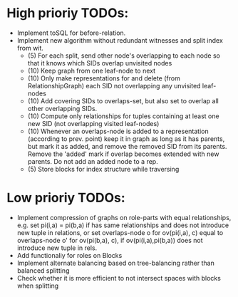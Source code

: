 # High prioriy TODOs:

* Implement toSQL for before-relation.
* Implement new algorithm without redundant witnesses and split index from wit.
  * (5) For each split, send other node's overlapping to each node so that it knows which SIDs overlap unvisited nodes
  * (10) Keep graph from one leaf-node to next
  * (10) Only make representations for and delete (from RelationshipGraph) each SID not overlapping any unvisited leaf-nodes
  * (10) Add covering SIDs to overlaps-set, but also set to overlap all other overlapping SIDs.
  * (10) Compute only relationships for tuples containing at least one new SID (not overlapping visited leaf-nodes)
  * (10) Whenever an overlaps-node is added to a representation (according to prev. point) keep it in graph as long as it has parents, but mark it as added,
    and remove the removed SID from its parents. Remove the 'added' mark if overlap becomes extended with new parents. Do not add an added node to a rep.
  * (5) Store blocks for index structure while traversing

# Low prioriy TODOs:

* Implement compression of graphs on role-parts with equal relationships, e.g. set pi(i,a) = pi(b,a) if has same relationships
  and does not introduce new tuple in relations, or set overlaps-node o for ov(pi(i,a), c) equal to overlaps-node o' for
  ov(pi(b,a), c), if ov(pi(i,a),pi(b,a)) does not introduce new tuple in rels.
* Add functionaliy for roles on Blocks
* Implement alternate balancing based on tree-balancing rather than balanced splitting
* Check whether it is more efficient to not intersect spaces with blocks when splitting
